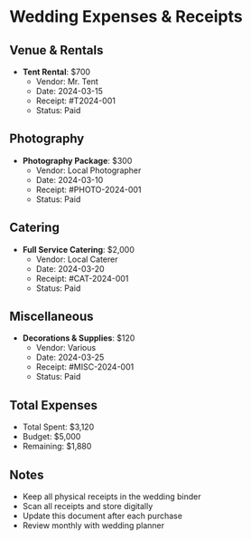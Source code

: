 # Wedding Expenses & Receipts

## Venue & Rentals
- **Tent Rental**: $700
  - Vendor: Mr. Tent
  - Date: 2024-03-15
  - Receipt: #T2024-001
  - Status: Paid

## Photography
- **Photography Package**: $300
  - Vendor: Local Photographer
  - Date: 2024-03-10
  - Receipt: #PHOTO-2024-001
  - Status: Paid

## Catering
- **Full Service Catering**: $2,000
  - Vendor: Local Caterer
  - Date: 2024-03-20
  - Receipt: #CAT-2024-001
  - Status: Paid

## Miscellaneous
- **Decorations & Supplies**: $120
  - Vendor: Various
  - Date: 2024-03-25
  - Receipt: #MISC-2024-001
  - Status: Paid

## Total Expenses
- Total Spent: $3,120
- Budget: $5,000
- Remaining: $1,880

## Notes
- Keep all physical receipts in the wedding binder
- Scan all receipts and store digitally
- Update this document after each purchase
- Review monthly with wedding planner 